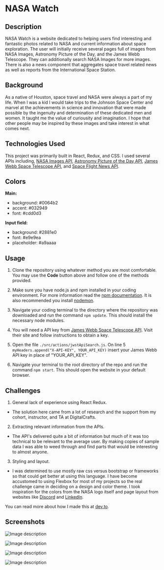 # NASA Watch

## Description
NASA Watch is a website dedicated to helping users find interesting and fantastic photos related to NASA and current information about space exploration. The user will initially receive several pages full of images from NASA Images, Astronomy Picture of the Day, and the James Webb Telescope. They can additionally search NASA Images for more images. There is also a news component that aggregates space travel related news as well as reports from the International Space Station.

## Background
As a native of Houston, space travel and NASA were always a part of my life. When I was a kid I would take trips to the Johnson Space Center and marvel at the achievements in science and innovation that were made possible by the ingenuity and determination of these dedicated men and women. It taught me the value of curiousity and imagination. I hope that other people may be inspired by these images and take interest in what comes next.

## Technologies Used
This project was primarily built in React, Redux, and CSS. I used several APIs including, [NASA Images API](https://images.nasa.gov/), [Astronomy Picture of the Day API](https://apod.nasa.gov/), [James Webb Space Telescope API](https://jwstapi.com/), and [Space Flight News API](https://www.spaceflightnewsapi.net/).

## Colors
**Main:**
- background: #0064b2
- accent: #032949
- font: #cdd0d3

**Input field:**
- background: #2881e0
- font: #e9e9ea
- placeholder: #a9aaaa

## Usage
1. Clone the repository using whatever method you are most comfortable. You may use the **Code** button above and follow one of the methods provided.

2. Make sure you have node.js and npm installed in your coding environment. For more information read the [npm documentation](https://docs.npmjs.com/downloading-and-installing-node-js-and-npm). It is also recommended you install [nodemon](https://www.npmjs.com/package/nodemon).

3. Navigate your coding terminal to the directory where the repository was downloaded and run the command `npm update`. This should install the necessary node modules. 

4. You will need a API key from [James Webb Space Telescope API](https://jwstapi.com/). Visit their site and follow instructions to obtain a key.

5. Open the file `./src/actions/jwstApiSearch.js`. On line 5 `myHeaders.append("X-API-KEY", YOUR_API_KEY)` insert your James Webb API key in place of "YOUR_API_KEY".

6. Navigate your terminal to the root directory of the repo and run the command `npm start`. This should open the website in your default browser.

## Challenges
1. General lack of experience using React Redux.
- The solution here came from a lot of research and the support from my cohort, instructor, and TA at DigitalCrafts.

2. Extracting relevant information from the APIs.
- The API's delivered quite a bit of information but much of it was too technical to be relevant to the average user. By making copies of sample data I was able to weed through and find parts that would be interesting to almost anyone.

3. Styling and layout.
- I was determined to use mostly raw css versus bootstrap or frameworks so that could get better at using this language. I have become accustomed to using Flexbox for most of my projects so the real challenge came in deciding on a design and color theme. I took inspiration for the colors from the NASA logo itself and page layout from websites like [Discord](www.discord.com) and [LinkedIn](www.linkedin.com). 

You can read more about how I made this at [dev.to](https://dev.to/jasonian5000/my-first-react-project-a-love-letter-to-nasa-5336).

## Screenshots
![Image description](https://dev-to-uploads.s3.amazonaws.com/uploads/articles/4ltqzem64hd8gheri8ds.png)

![Image description](https://dev-to-uploads.s3.amazonaws.com/uploads/articles/ra5qqn1o1is0qe5cq6o9.png)


![Image description](https://dev-to-uploads.s3.amazonaws.com/uploads/articles/w1opihyxysno2hbis6u3.png)


![Image description](https://dev-to-uploads.s3.amazonaws.com/uploads/articles/0wzk2rcx2gbzp3sshe6q.png)
